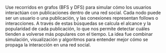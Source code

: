 Use recorridos en grafos (BFS y DFS) para simular cómo los usuarios interactúan con publicaciones dentro de una red social. 
Cada nodo puede ser un usuario o una publicación, y las conexiones representan follows o interacciones. 
A través de estas búsquedas se calcula el alcance y la popularidad de cada publicación, lo que nos permite detectar cuáles tienden a volverse más populares con el tiempo. 
La idea fue combinar simulación, visualización y algoritmos para entender mejor cómo se propaga la interacción en una red social.
